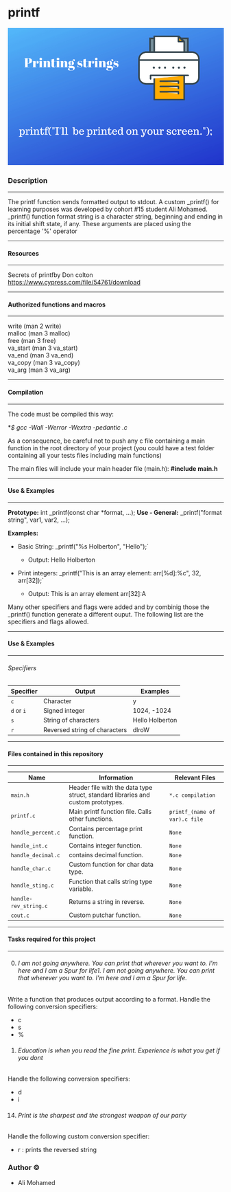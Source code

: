 # printf
![alt text](img.png)

### Description

------------


The printf function sends formatted output to stdout.
A custom _printf() for learning purposes was developed by cohort #15 student Ali Mohamed.
_printf() function format string is a character string, beginning and ending in its initial shift state, if any. 
These arguments are placed using the percentage '%' operator

------------


#### Resources

------------


Secrets of printfby Don colton
https://www.cypress.com/file/54761/download

------------



#### Authorized functions and macros

------------


write (man 2 write)</br>
malloc (man 3 malloc)</br>
free (man 3 free)</br>
va_start (man 3 va_start)</br>
va_end (man 3 va_end)</br>
va_copy (man 3 va_copy)</br>
va_arg (man 3 va_arg)</br>

------------

#### Compilation

------------



The code must be compiled this way:

**$ gcc -Wall -Werror -Wextra -pedantic *.c**

As a consequence, be careful not to push any c file containing a main function in the root directory of your project (you could have a test folder containing all your tests files including main functions)

The main files will include your main header file (main.h): **#include main.h**

------------

#### Use & Examples


------------

**Prototype:** int _printf(const char *format, ...);
**Use - General:** _printf("format string", var1, var2, ...);

**Examples:**
 - Basic String: _printf("%s Holberton", "Hello");`
	 - Output: Hello Holberton

- Print integers: _printf("This is an array element: arr[%d]:%c", 32, arr[32]);`
	- Output: This is an array element arr[32]:A

Many other specifiers and flags were added and by combinig those the _printf() function generate a different ouput. The following list are the specifiers and flags allowed.

------------

#### Use & Examples


------------

###### Specifiers

Specifier                |Output                        |Examples |
|----------------|-------------------------------|-----------------------------|
| `c` | Character | y |
| `d` or `i` | Signed integer | 1024, -1024 |
| `s` | String of characters | Hello Holberton |
| `r` | Reversed string of characters | dlroW 
------------

#### Files contained in this repository


------------

|Name                |Information                        |Relevant Files                         |
|----------------|-------------------------------|-----------------------------|
|`main.h` | Header file with the data type struct, standard libraries and custom prototypes.| `*.c compilation` |
|`printf.c`|Main printf function file. Calls other functions.|`printf_(name of var).c file` |
|`handle_percent.c`|Contains percentage print function.|`None` |
|`handle_int.c` | Contains integer function. | `None` | 
`handle_decimal.c` | contains decimal function. | `None` |
`handle_char.c` | Custom function for char data type. | `None`
|`handle_sting.c` | Function that calls string type variable. | `None` |
`handle-rev_string.c` | Returns a string in reverse. | `None` |
`cout.c` | Custom putchar function. | `None` |


------------

#### Tasks required for this project


------------

0. ###### I am not going anywhere. You can print that wherever you want to. I'm here and I am a Spur for life1.  I am not going anywhere. You can print that wherever you want to. I'm here and I am a Spur for life. 
Write a function that produces output according to a format.
Handle the following conversion specifiers:
- c
- s
- %

1. ###### Education is when you read the fine print. Experience is what you get if you dont
Handle the following conversion specifiers:
- d
- i


14. ###### Print is the sharpest and the strongest weapon of our party
Handle the following custom conversion specifier:
 - r : prints the reversed string

### Author &copy;

- Ali Mohamed
